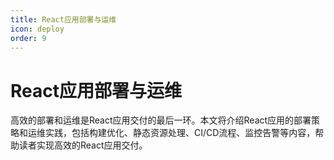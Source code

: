 ```yaml
---
title: React应用部署与运维
icon: deploy
order: 9
---
```


# React应用部署与运维

高效的部署和运维是React应用交付的最后一环。本文将介绍React应用的部署策略和运维实践，包括构建优化、静态资源处理、CI/CD流程、监控告警等内容，帮助读者实现高效的React应用交付。
